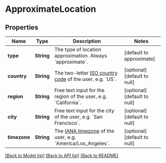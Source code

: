 # ApproximateLocation
## Properties

| Name | Type | Description | Notes |
|------------ | ------------- | ------------- | -------------|
| **type** | **String** | The type of location approximation. Always &#x60;approximate&#x60;. | [default to approximate] |
| **country** | **String** | The two-letter [ISO country code](https://en.wikipedia.org/wiki/ISO_3166-1) of the user, e.g. &#x60;US&#x60;. | [optional] [default to null] |
| **region** | **String** | Free text input for the region of the user, e.g. &#x60;California&#x60;. | [optional] [default to null] |
| **city** | **String** | Free text input for the city of the user, e.g. &#x60;San Francisco&#x60;. | [optional] [default to null] |
| **timezone** | **String** | The [IANA timezone](https://timeapi.io/documentation/iana-timezones) of the user, e.g. &#x60;America/Los_Angeles&#x60;. | [optional] [default to null] |

[[Back to Model list]](../README.md#documentation-for-models) [[Back to API list]](../README.md#documentation-for-api-endpoints) [[Back to README]](../README.md)

